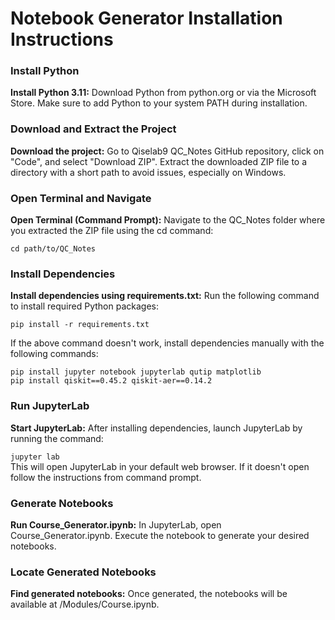 # Notebook Generator Installation Instructions

### Install Python

**Install Python 3.11:** Download Python from python.org or via the Microsoft Store. Make sure to add Python to your system PATH during installation.

### Download and Extract the Project

**Download the project:** Go to Qiselab9 QC_Notes GitHub repository, click on "Code", and select "Download ZIP". Extract the downloaded ZIP file to a directory with a short path to avoid issues, especially on Windows.

### Open Terminal and Navigate

**Open Terminal (Command Prompt):** Navigate to the QC_Notes folder where you extracted the ZIP file using the cd command:

`cd path/to/QC_Notes`

### Install Dependencies

**Install dependencies using requirements.txt:** Run the following command to install required Python packages:

`pip install -r requirements.txt`

If the above command doesn't work, install dependencies manually with the following commands:

`pip install jupyter notebook jupyterlab qutip matplotlib`<br>
`pip install qiskit==0.45.2 qiskit-aer==0.14.2`

### Run JupyterLab

**Start JupyterLab:** After installing dependencies, launch JupyterLab by running the command:

`jupyter lab`<br>
This will open JupyterLab in your default web browser. If it doesn't open follow the instructions from command prompt.

### Generate Notebooks

**Run Course_Generator.ipynb:** In JupyterLab, open Course_Generator.ipynb. Execute the notebook to generate your desired notebooks.

### Locate Generated Notebooks

**Find generated notebooks:** Once generated, the notebooks will be available at /Modules/Course.ipynb.
